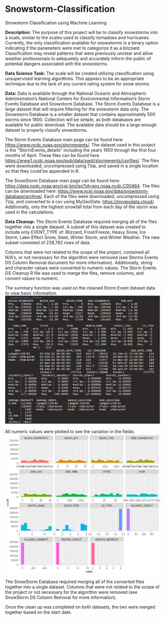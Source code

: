 # Snowstorm-Classification
Snowstorm Classification using Machine Learning

**Description:**  The purpose of this project will be to classify snowstorms into a scale, similar to the scales used to classify tornadoes and hurricanes.  Currently, the only classification available for snowstorms is a binary option indicating if the parameters were met to categorize it as a blizzard.  Classification may reveal patterns that were previously unclear and allow weather professionals to adequately and accurately inform the public of potential dangers associated with the snowstorms.

**Data Science Task:**  The scale will be created utilizing classification using unsupervised learning algorithms.  This appears to be an appropriate technique due to the lack of any current rating system for snow storms.

**Data:**  Data is available through the National Oceanic and Atmospheric Administration’s National Centers for Environmental Information’s Storm Events Database and Snowstorm Database.  The Storm Events Database is a large dataset that will require filtering for the snowstorm data only.  The Snowstorm Database is a smaller dataset that contains approximately 500 storms since 1900.  Collection will be simple, as both databases are available for public download.  The available data should be a large enough dataset to properly classify snowstorms.

The Storm Events Database main page can be found here: https://www.ncdc.noaa.gov/stormevents/.  The dataset used in this project is the "StormEvents_details" including the years 1950 through the first four months of April.  These files can be found here https://www1.ncdc.noaa.gov/pub/data/swdi/stormevents/csvfiles/.  The files were downloaded, uncompressed using 7zip, and saved in a single location so that they could be appended in R.

The SnowStorm Database main page can be found here:  https://data.nodc.noaa.gov/cgi-bin/iso?id=gov.noaa.ncdc:C00464.  The files can be downloaded here:  https://www.ncei.noaa.gov/data/snowstorm-database/archive/.  Each of the files were downloaded, uncompressed using 7zip, and converted to a csv using MyGeoData: https://mygeodata.cloud/.  Additionally, only the highest snowfall total from each day of the storm was used in the calculations.

**Data Cleanup:** The Storm Events Database required merging all of the files together into a single dataset.  A subset of this dataset was created to include only EVENT_TYPE of: Blizzard, Frost/Freeze, Heavy Snow, Ice Storm, Lake-Effect Snow, Sleet, Winter Storm, and Winter Weather.  The new subset consisted of 238,782 rows of data.  

Columns that were not related to the scope of the project, contained all N/A's, or not necessary for the algorithm were removed (see Storms Events DS Column Removal document for more information).  Additionally, string and character values were converted to numeric values.  The Storm Events DS Cleanup R file was used to merge the files, remove columns, and convert values to numeric.

The summary function was used on the cleaned Storm Event dataset data to view basic information.
![StormEventDSSummary](https://github.com/wxwatchr/Snowstorm-Classification/blob/master/Graphics/StormEventsDSSummary.PNG)

All numeric values were plotted to see the variation in the fields.
![StormEventDSNumericValues](https://github.com/wxwatchr/Snowstorm-Classification/blob/master/Graphics/StormEventsDSNumericValues.PNG)

The SnowStorm Database required merging all of the converted files together into a single dataset.  Columns that were not related to the scope of the project or not necessary for the algorithm were removed (see SnowStorm DS Column Removal for more information).  

Once the clean up was completed on both datasets, the two were merged together based on the start date.
